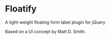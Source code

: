 # Floatify
A light-weight floating form label plugin for jQuery

Based on a UI concept by Matt D. Smith.
